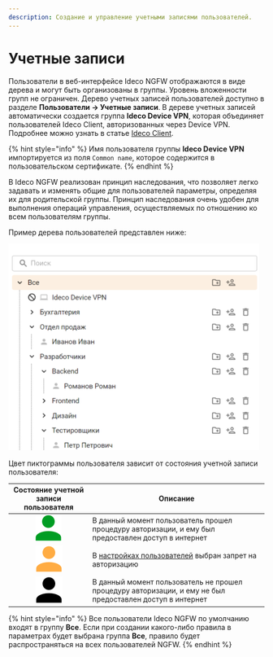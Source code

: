```yaml
---
description: Создание и управление учетными записями пользователей.
---
```


# Учетные записи

Пользователи в веб-интерфейсе Ideco NGFW отображаются в виде дерева и могут быть организованы в группы. Уровень вложенности групп не ограничен. Дерево учетных записей пользователей доступно в разделе **Пользователи -> Учетные записи**. В дереве учетных записей автоматически создается группа **Ideco Device VPN**, которая объединяет пользователей Ideco Client, авторизованных через Device VPN. Подробнее можно узнать в статье [Ideco Client](/settings/users/ideco-client/README.md).

{% hint style="info" %}
Имя пользователя группы **Ideco Device VPN** импортируется из поля `Common name`, которое содержится в пользовательском сертификате.
{% endhint %}

В Ideco NGFW реализован принцип наследования, что позволяет легко задавать и изменять общие для пользователей параметры, определяя их для родительской группы. Принцип наследования очень удобен для выполнения операций управления, осуществляемых по отношению ко всем пользователям группы.

Пример дерева пользователей представлен ниже:

![](/.gitbook/assets/tree.png)

Цвет пиктограммы пользователя зависит от состояния учетной записи пользователя:

<table><thead><tr><th width="144" align="center">Состояние учетной записи пользователя</th><th>Описание</th></tr></thead><tbody><tr><td align="center"><img src="/.gitbook/assets/icon-green.png" alt="icon-green.png" data-size="line"></td><td>В данный момент пользователь прошел процедуру авторизации, и ему был предоставлен доступ в интернет</td></tr><tr><td align="center"><img src="/.gitbook/assets/icon-yellow.png" alt="icon-yellow.png" data-size="line"></td><td>В <a href="customization-of-users.md">настройках пользователей</a> выбран запрет на авторизацию</td></tr><tr><td align="center"><img src="/.gitbook/assets/icon-account.png" alt="icon-account.png" data-size="line"></td><td>В данный момент пользователь не прошел процедуру авторизации, и ему не был предоставлен доступ в интернет</td></tr></tbody></table>

{% hint style="info" %}
Все пользователи Ideco NGFW по умолчанию входят в группу **Все**. Если при создании какого-либо правила в параметрах будет выбрана группа **Все**, правило будет распространяться на всех пользователей NGFW.
{% endhint %}

